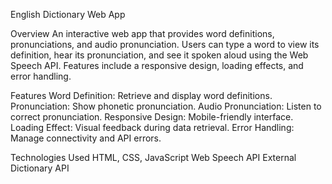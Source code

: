 English Dictionary Web App

Overview
An interactive web app that provides word definitions, pronunciations, and audio pronunciation. Users can type a word to view its definition, hear its pronunciation, and see it spoken aloud using the Web Speech API. Features include a responsive design, loading effects, and error handling.

Features
Word Definition: Retrieve and display word definitions.
Pronunciation: Show phonetic pronunciation.
Audio Pronunciation: Listen to correct pronunciation.
Responsive Design: Mobile-friendly interface.
Loading Effect: Visual feedback during data retrieval.
Error Handling: Manage connectivity and API errors.

Technologies Used
HTML, CSS, JavaScript
Web Speech API
External Dictionary API
